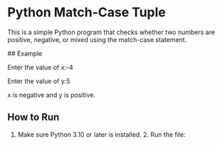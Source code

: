 # Python Match-Case Tuple

This is a simple Python program that checks whether two numbers are positive, negative, or mixed using the match-case statement.

## Example

Enter the value of x:-4 

Enter the value of y:5

x is negative and y is positive.

## How to Run
1. Make sure Python 3.10 or later is installed.
2. Run the file:
